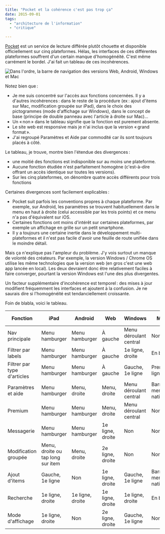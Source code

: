 ```yaml
---
title: "Pocket et la cohérence c'est pas trop ça"
date: 2015-09-01
tags:
  - "architecture de l'information"
  - "critique"

---
```


[Pocket](https://getpocket.com/) est un service de lecture différée plutôt chouette et disponible officiellement sur cinq plateformes. Hélas, les interfaces de ces différentes plateformes souffrent d'un certain manque d'homogénéité. C'est même carrément le bordel. J'ai fait un tableau de ces incohérences.

![Dans l'ordre, la barre de navigation des versions Web, Android, Windows et Mac](/assets/images/pocket.png " Dans l'ordre, la barre de navigation des versions Web, Android, Windows et Mac")

Notez bien que :

- Je me suis concentré sur l'accès aux fonctions concernées. Il y a d'autres incohérences : dans le reste de la procédure (ex : ajout d'items sur Mac, modification groupée sur iPad), dans le choix des pictogrammes (mode d'affichage sur Windows), dans le concept de base (principe de double panneau avec l'article à droite sur Mac)...
- Un « non » dans le tableau signifie que la fonction est purement absente.
- Le site web est responsive mais je n'ai inclus que la version « grand format ».
- J'ai regroupé Paramètres et Aide par commodité car ils sont toujours placés à côté.

Le tableau, je trouve, montre bien l'étendue des divergences :

- une moitié des fonctions est indisponible sur au moins une plateforme.
- Aucune fonction étudiée n'est parfaitement homogène (c'est-à-dire offrant un accès identique sur toutes les versions).
- Sur les cinq plateformes, on dénombre quatre accès différents pour trois fonctions

Certaines divergences sont facilement explicables :

- Pocket suit parfois les conventions propres à chaque plateforme. Par exemple, sur Android, les paramètres se trouvent habituellement dans le menu en haut à droite (celui accessible par les trois points) et ce menu n'a pas d'équivalent sur iOS.
- Certaines fonctions ont moins d'intérêt sur certaines plateformes, par exemple un affichage en grille sur un petit smartphone.
- Il y a toujours une certaine inertie dans le développement multi-plateformes et il n'est pas facile d'avoir une feuille de route unifiée dans le moindre détail.

Mais ça n'explique pas l'ampleur du problème. J'y vois surtout un manque de volonté des créateurs. Par exemple, la version Windows / Chrome OS utilise les même technologies que la version web (en gros c'est une web app lancée en local). Les deux devraient donc être relativement faciles à faire converger, pourtant la version Windows est l'une des plus divergentes.

Un facteur supplémentaire d'incohérence est temporel : des mises à jour modifient fréquemment les interfaces et ajoutent à la confusion. Je ne saurais dire si l'homogénéité est tendanciellement croissante.

Foin de blabla, voici le tableau.

| Fonction | iPad | Android | Web | Windows | Mac | \# de divergences |
| --- | --- | --- | --- | --- | --- | --- |
| Nav principale | Menu hamburger | Menu hamburger | À gauche | Menu déroulant central | Non | 3 + 1 non |
| Filtrer par labels | Menu hamburger | Menu hamburger | À gauche | 1e ligne, droite | En bas | 4 |
| Filtrer par type d'articles | Menu hamburger | Menu hamburger | À gauche | Gauche, 1e ligne | Première ligne | 4 |
| Paramètres et aide | Menu hamburger | Menu, droite | Menu, droite | Menu déroulant central | Barre de menus native | 4 |
| Premium | Menu hamburger | Menu hamburger | Menu, droite | Menu déroulant central | Non | 3 + 1 non |
| Messagerie | Menu hamburger | Menu hamburger | 1e ligne, droite | Non | Non | 2 + 1 non |
| Modification groupée | Menu, droite ou tap long sur item | Menu, droite | 2e ligne, droite | Non | Non | 2 + 1 non |
| Ajout d'items | Gauche, 1e ligne | Non | 1e ligne, droite | Gauche, 1e ligne | Barre de menus native | 3 |
| Recherche | 1e ligne, droite | 1e ligne, droite | 1e ligne, droite | 1e ligne, droite | En bas | 2 |
| Mode d'affichage | 1e ligne, droite | Non | 2e ligne, droite | Gauche, 1e ligne | Non | 2 + 2 non |
